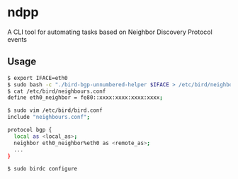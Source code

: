 # ndpp

A CLI tool for automating tasks based on Neighbor Discovery Protocol events

## Usage

```sh
$ export IFACE=eth0
$ sudo bash -c "./bird-bgp-unnumbered-helper $IFACE > /etc/bird/neighbours.conf"
$ cat /etc/bird/neighbours.conf
define eth0_neighbor = fe80::xxxx:xxxx:xxxx:xxxx;

$ sudo vim /etc/bird/bird.conf
include "neighbours.conf";

protocol bgp {
  local as <local_as>;
  neighbor eth0_neighbor%eth0 as <remote_as>;
  ...
}

$ sudo birdc configure
```
